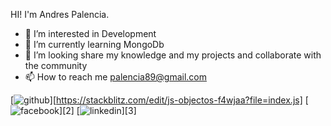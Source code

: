 HI! I'm Andres Palencia.

- 👀 I’m interested in Development
- 🌱 I’m currently learning MongoDb
- 💞️ I’m looking share my knowledge and my projects and collaborate with the community
- 📫 How to reach me palencia89@gmail.com

[![github](https://camo.githubusercontent.com/d96dcf89b1758b62e91b1ab543ecfb2b74525522ba0ddeff6cecf0f2f32f98d2/68747470733a2f2f696d672e736869656c64732e696f2f62616467652f2d526168755f476861646167652d626c75653f7374796c653d666c6174266c6f676f3d4c696e6b6564696e266c6f676f436f6c6f723d7768697465266c696e6b3d68747470733a2f2f7777772e6c696e6b6564696e2e636f6d2f696e2f726168756c2d676861646167652d3435613835383133342f)][https://stackblitz.com/edit/js-objectos-f4wjaa?file=index.js]
[![facebook](https://cloud.githubusercontent.com/assets/17016297/18839836/0a06deb4-83d2-11e6-8078-1d0974af0f63.png)][2]
[![linkedin](https://cloud.githubusercontent.com/assets/17016297/18839848/0fc7e74e-83d2-11e6-8c6a-277fc9d6e067.png)][3]
